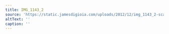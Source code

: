 ```yaml
---
title: IMG_1143_2
source: 'https://static.jamesdigioia.com/uploads/2012/12/img_1143_2-scaled.jpg'
altText: ''
caption: ''
---
```


